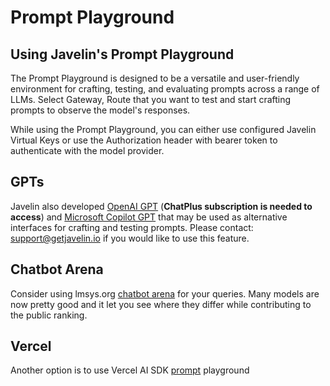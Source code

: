 # Prompt Playground

## Using Javelin's Prompt Playground
The Prompt Playground is designed to be a versatile and user-friendly environment for crafting, testing, and evaluating prompts across a range of LLMs. Select Gateway, Route that you want to test and start crafting prompts to observe the model's responses. 

While using the Prompt Playground, you can either use configured Javelin Virtual Keys or use the Authorization header with bearer token to authenticate with the model provider. 

## GPTs
Javelin also developed [OpenAI GPT](https://chat.openai.com/g/g-7kq4uSfJ4-javelin) (**ChatPlus subscription is needed to access**) and [Microsoft Copilot GPT](https://copilot.microsoft.com?gptId=f9edf9b0a9ca40a99ebce0a83822756e) that may be used as alternative interfaces for crafting and testing prompts. Please contact: support@getjavelin.io if you would like to use this feature.

## Chatbot Arena
Consider using lmsys.org [chatbot arena](https://chat.lmsys.org/) for your queries. Many models are now pretty good and it let you see where they differ while contributing to the public ranking.

## Vercel 
Another option is to use Vercel AI SDK [prompt](https://sdk.vercel.ai/prompt) playground

